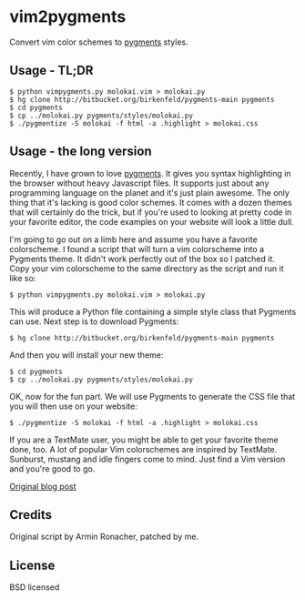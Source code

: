 vim2pygments
============

Convert vim color schemes to [pygments][pygments] styles.

Usage - TL;DR
-------------

    $ python vimpygments.py molokai.vim > molokai.py
    $ hg clone http://bitbucket.org/birkenfeld/pygments-main pygments
    $ cd pygments
    $ cp ../molokai.py pygments/styles/molokai.py
    $ ./pygmentize -S molokai -f html -a .highlight > molokai.css

Usage - the long version
------------------------

Recently, I have grown to love [pygments][pygments].  It gives you syntax
highlighting in the browser without heavy Javascript files.  It supports just
about any programming language on the planet and it's just plain awesome.  The
only thing that it's lacking is good color schemes.  It comes with a dozen
themes that will certainly do the trick, but if you're used to looking at
pretty code in your favorite editor, the code examples on your website will
look a little dull.

I'm going to go out on a limb here and assume you have a favorite colorscheme.
I found a script that will turn a vim colorscheme into a Pygments theme.  It
didn't work perfectly out of the box so I patched it.  Copy your vim
colorscheme to the same directory as the script and run it like so:

    $ python vimpygments.py molokai.vim > molokai.py

This will produce a Python file containing a simple style class that Pygments
can use. Next step is to download Pygments:

    $ hg clone http://bitbucket.org/birkenfeld/pygments-main pygments

And then you will install your new theme:

    $ cd pygments
    $ cp ../molokai.py pygments/styles/molokai.py

OK, now for the fun part. We will use Pygments to generate the CSS file that
you will then use on your website:

    $ ./pygmentize -S molokai -f html -a .highlight > molokai.css

If you are a TextMate user, you might be able to get your favorite theme done,
too. A lot of popular Vim colorschemes are inspired by TextMate. Sunburst,
mustang and idle fingers come to mind. Just find a Vim version and you're good
to go.

[Original blog post][post]

Credits
-------

Original script by Armin Ronacher, patched by me.

License
-------

BSD licensed

[pygments]: http://pygments.org/
[post]: [http://honza.ca/2011/02/how-to-convert-vim-colorschemes-to-pygments-themes](http://honza.ca/2011/02/how-to-convert-vim-colorschemes-to-pygments-themes)
